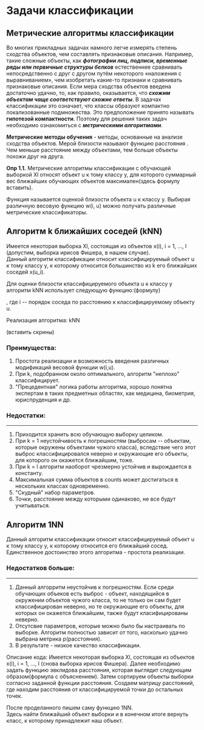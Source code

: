  Задачи классификации
 =======================
 Метрические алгоритмы классификации
------------------------------------------------------------------------
Во многих прикладных задачах намного легче измерять степень сходства объектов, чем составлять признаковые описания.
Например, такие сложные объекты, как ***фотографии лиц, подписи, временные ряды или первичные структуры белков*** естественнее сравнивать непосредственно с друг с другом путём некоторого «наложения с выравниванием», чем изобретать какие-то признаки и сравнивать признаковые описания. Если мера сходства объектов введена достаточно удачно, то, как правило, оказывается, что ***схожим объектам чаще соответствуют схожие ответы***. В задачах классификации это означает, что классы образуют компактно локализованные подмножества. Это предположение принято называть **гипотезой компактности**. Поэтому для решения таких задач необходимо ознакомиться с ***метрическими алгоритмами***.

**Метрические методы обучения** - методы, основанные на анализе сходства объектов.
Мерой близости называют функцию расстояния . Чем меньше расстояние между объектами, тем больше объекты похожи друг на друга.

**Опр 1.1.** Метрические алгоритмы классификации с обучающей выборкой Xl относят объект u к тому классу y, для которого суммарный вес ближайших обучающих объектов  максимален(здесь формулу вставить).

Функция  называется оценкой близости объекта u к классу y. Выбирая различную весовую функцию w(i, u) можно получать различные метрические классификаторы.


 Алгоритм k ближайших соседей (kNN)
-------------------------------------
Имеется некоторая выборка Xl, состоящая из объектов x(i), i = 1, ..., l (допустим, выборка ирисов Фишера, в нашем случае).   
Данный алгоритм классификации относит классифицируемый объект u к тому классу y, к которому относится большинство из k его ближайших соседей x(u_i).

Для оценки близости классифицируемого объекта u к классу y алгоритм kNN использует следующую функцию:(формулу)

 , где i -- порядок соседа по расстоянию к классифицируемому объекту u.



Реализация алгоритма: kNN

(вставить скрины)

### Преимущества:

1. Простота реализации и возможность введения различных модификаций весовой функции w(i,u).
2. При k, подобранном около оптимального, алгоритм "неплохо" классифицирует.
3. "Прецедентная" логика работы алгоритма, хорошо понятна экспертам в таких предметных областях, как медицина, биометрия, юриспруденция и др.

### Недостатки:
------------
1. Приходится хранить всю обучающую выборку целиком.
2. При k = 1 неустойчивость к погрешностям (выбросам -- объектам, которые окружены объектами чужого класса), 
вследствие чего этот выброс классифицировался неверно и окружающие его объекты, для которого он окажется ближайшим, тоже.
3. При k = l алгоритм наоборот чрезмерно устойчив и вырождается в константу.
4. Максимальная сумма объектов в counts может достигаться в нескольких классах одновременно.
5. "Скудный" набор параметров.
6. Точки, расстояние между которыми одинаково, не все будут учитываться.

Алгоритм 1NN
-----------------------------------
  
Данный алгоритм классификации относит классифицируемый объект u к тому классу y, к которому относится его ближайший сосед.
Единственное достоинство этого алгоритма - простота реализации.

### Недостатков больше:
-----------
1. Данный алгорритм неустойчив к погрешностям. Если среди обучающих объеков есть выброс - объект, находящийся в окружении объектов чужого класса, 
то не только он сам будет классифицирован неверно, но те окружающие его объекты, для которых он окажется ближайшим, также будут класифицированы неверно.
2. Отсутсвие параметров, которые можно было бы настраивать по выборке.
Алгоритм полностью зависит от того, насколько удачно выбрана метрика p(расстояния).
3. В результате - низкое качество классификации.

Описание кода:
Имеется некоторая выборка Xl, состоящая из объектов x(i), i = 1, ..., l (снова выборка ирисов Фишера). 
Далее необходимо задать функцию эвклидова расстояния, которая выглядит следующим образом(формула с объяснением).
Затем сортируем объекты выборки согласно заданной функции расстояния. 
Создаем матрицу расстояний, где находим
расстояния от классифицируемой точки до остальных точек.

После проделанного пишем саму функцию 1NN.  
Здесь найти ближайший объект выборки и в конечном итоге вернуть класс, к которому принадлежит наш объект.  
